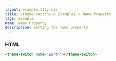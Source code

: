 ```yaml
---
layout: example.11ty.cjs
title: <theme-switch> ⌲ Examples ⌲ Name Property
tags: example
name: Name Property
description: Setting the name property
---
```


<theme-switch name="Earth"></theme-switch>

<h3>HTML</h3>

```html
<theme-switch name="Earth"></theme-switch>
```
